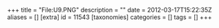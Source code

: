 +++
title = "File:U9.PNG"
description = ""
date = 2012-03-17T15:22:35Z
aliases = []
[extra]
id = 11543
[taxonomies]
categories = []
tags = []
+++


